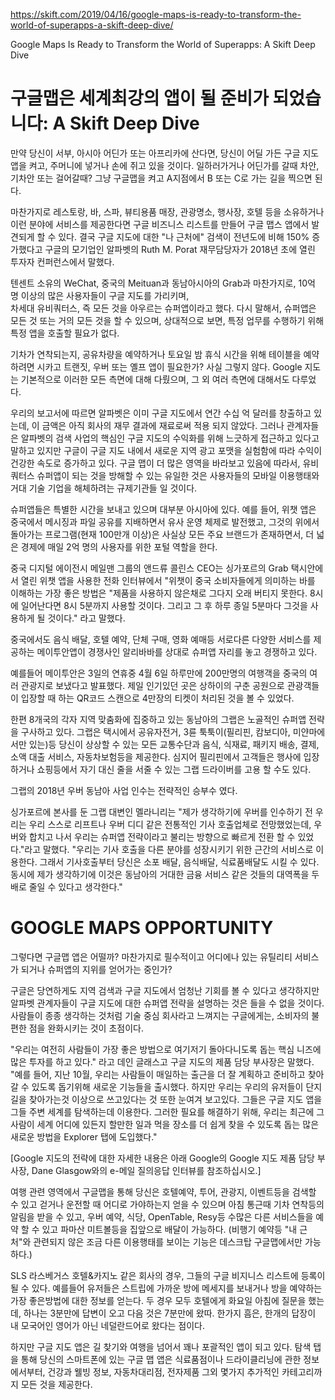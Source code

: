 https://skift.com/2019/04/16/google-maps-is-ready-to-transform-the-world-of-superapps-a-skift-deep-dive/

Google Maps Is Ready to Transform the World of Superapps: A Skift Deep Dive

# 구글맵은 세계최강의 앱이 될 준비가 되었습니다: A Skift Deep Dive

만약 당신이 서부, 아시아 어딘가 또는 아프리카에 산다면, 당신이 어딜 가든 구글 지도 앱을 켜고, 주머니에 넣거나 손에 쥐고 있을 것이다.
일하러가거나 어딘가를 갈때 차안, 기차안 또는 걸어갈때? 그냥 구글맵을 켜고 A지점에서 B 또는 C로 가는 길을 찍으면 된다.

마찬가지로 레스토랑, 바, 스파, 뷰티용품 매장, 관광명소, 행사장, 호텔 등을 소유하거나 이런 분야에 서비스를 제공한다면 구글 비즈니스 
리스트를 만들어 구글 맵스 앱에서 발견되게 할 수 있다. 결국 구글 지도에 대한 "나 근처에" 검색이 전년도에 비해 150% 증가했다고 구글의 
모기업인 알파벳의 Ruth M. Porat 재무담당자가 2018년 초에 열린 투자자 컨퍼런스에서 말했다.

텐센트 소유의 WeChat, 중국의 Meituan과 동남아시아의 Grab과 마찬가지로, 10억 명 이상의 많은 사용자들이 구글 지도를 가리키며,  
차세대 유비쿼터스, 즉 모든 것을 아우르는 슈퍼앱이라고 했다. 다시 말해서, 슈퍼앱은 모든 것 또는 거의 모든 것을 할 수 있으며, 상대적으로 보면,
특정 업무를 수행하기 위해 특정 앱을 호출할 필요가 없다.


기차가 연착되는지, 공유차량을 예약하거나 토요일 밤 휴식 시간을 위해 테이블을 예약하려면 시카고 트랜짓, 우버 또는 옐프 앱이 필요한가?
사실 그렇지 않다. Google 지도는 기본적으로 이러한 모든 측면에 대해 다뤘으며, 그 외 여러 측면에 대해서도 다루었다.

우리의 보고서에 따르면 알파벳은 이미 구글 지도에서 연간 수십 억 달러를 창출하고 있는데, 이 금액은 아직 회사의 재무 결과에 재료로써 적용
되지 않았다. 그러나 관계자들은 알파벳의 검색 사업의 핵심인 구글 지도의 수익화를 위해 느긋하게 접근하고 있다고 말하고 있지만 구글이 
구글 지도 내에서 새로운 지역 광고 포맷을 실험함에 따라 수익이 건강한 속도로 증가하고 있다. 구글 맵이 더 많은 영역을 바라보고 있음에 따라서, 
유비쿼터스 슈퍼앱이 되는 것을 방해할 수 있는 유일한 것은 사용자들의 모바일 이용행태와 거대 기술 기업을 해체하려는 규제기관들 일 것이다.

슈퍼앱들은 특별한 시간을 보내고 있으며 대부분 아시아에 있다. 예를 들어, 위챗 앱은 중국에서 메시징과 파일 공유를 지배하면서 유사 
운영 체제로 발전했고, 그것의 위에서 돌아가는 프로그램(현재 100만개 이상)은 사실상 모든 주요 브랜드가 존재하면서, 더 넓은 경제에 매일 2억 명의 
사용자를 위한 포털 역할을 한다.

중국 디지털 에이전시 메일맨 그룹의 앤드류 콜린스 CEO는 싱가포르의 Grab 택시안에서 열린 위챗 앱을 사용한 전화 인터뷰에서 "위챗이 
중국 소비자들에게 의미하는 바를 이해하는 가장 좋은 방법은 "제품을 사용하지 않은채로 그다지 오래 버티지 못한다. 8시에 일어난다면 
8시 5분까지 사용할 것이다. 그리고 그 후 하루 종일 5분마다 그것을 사용하게 될 것이다." 라고 말했다.

중국에서도 음식 배달, 호텔 예약, 단체 구매, 영화 예매등 서로다른 다양한 서비스를 제공하는 메이투안앱이 경쟁사인 알리바바를 상대로 
슈퍼앱 자리를 놓고 경쟁하고 있다.

예를들어 메이투안은 3일의 연휴중 4월 6일 하루만에 200만명의 여행객을 중국의 여러 관광지로 보냈다고 발표했다. 제일 인기있던 곳은
상하이의 구춘 공원으로 관광객들이 입장할 때 하는 QR코드 스캔으로 4만장의 티켓이 처리된 것을 볼 수 있었다.

한편 8개국의 각자 지역 맞춤화에 집중하고 있는 동남아의 그랩은 노골적인 슈퍼앱 전략을 구사하고 있다. 그랩은 택시에서 공유자전거, 3륜 툭툭이(필리핀,
캄보디아, 미얀마에서만 있는)등 당신이 상상할 수 있는 모든 교통수단과 음식, 식재료, 패키지 배송, 결제, 소액 대출 서비스, 자동차보험등을 제공한다.
심지어 필리핀에서 고객들은 행사에 입장하거나 쇼핑등에서 자기 대신 줄을 서줄 수 있는 그랩 드라이버를 고용 할 수도 있다.

그랩의 2018년 우버 동남아 사업 인수는 전략적인 승부수 였다.

싱가포르에 본사를 둔 그랩 대변인 멜라니리는 "제가 생각하기에 우버를 인수하기 전 우리는 우리 스스로 리프트나 우버 디디 같은 전통적인 
기사 호출업체로 전망했었는데, 우버와 합치고 나서 우리는 슈퍼앱 전략이라고 불리는 방향으로 빠르게 전환 할 수 있었다."라고 말했다.
"우리는 기사 호출을 다른 분야를 성장시키기 위한 근간의 서비스로 이용한다. 그래서 기사호출부터 당신은 소포 배달, 음식배달, 식료품배달도
시킬 수 있다. 동시에 제가 생각하기에 이것은 동남아의 거대한 금융 서비스 같은 것들의 대역폭을 두배로 줄일 수 있다고 생각한다."

# GOOGLE MAPS OPPORTUNITY

그렇다면 구글맵 앱은 어떨까? 마찬가지로 필수적이고 어디에나 있는 유틸리티 서비스가 되거나 슈퍼앱의 지위를 얻어가는 중인가? 

구글은 당연하게도 지역 검색과 구글 지도에서 엄청난 기회를 볼 수 있다고 생각하지만 알파벳 관계자들이 구글 지도에 대한 슈퍼앱 전략을 설명하는 
것은 들을 수 없을 것이다. 사람들이 종종 생각하는 것처럼 기술 중심 회사라고 느껴지는 구글에게는, 소비자의 불편한 점을 완화시키는 것이 초점이다.

"우리는 여전히 사람들이 가장 좋은 방법으로 여기저기 돌아다니도록 돕는 핵심 니즈에 많은 투자를 하고 있다." 라고 데인 글래스고 구글 지도의
제품 담당 부사장은 말했다. "예를 들어, 지난 10월, 우리는 사람들이 매일하는 출근을 더 잘 계획하고 준비하고 찾아갈 수 있도록 돕기위해
새로운 기능들을 출시했다. 하지만 우리는 우리의 유저들이 단지 길을 찾아가는것 이상으로 쓰고있다는 것 또한 눈여겨 보고있다. 그들은 구글 지도 앱을
그들 주변 세계를 탐색하는데 이용한다. 그러한 필요를 해결하기 위해, 우리는 최근에 그 사람이 세계 어디에 있든지 할만한 일과 먹을 장소를 더 
쉽게 찾을 수 있도록 돕는 많은 새로운 방법을 Explorer 탭에 도입했다."

[Google 지도의 전략에 대한 자세한 내용은 아래 Google의 Google 지도 제품 담당 부사장, Dane Glasgow와의 e-메일 질의응답 
인터뷰를 참조하십시오.]

여행 관련 영역에서 구글맵을 통해 당신은 호텔예약, 투어, 관광지, 이벤트등을 검색할 수 있고 걷거나 운전할 때 어디로 가야하는지 얻을 수 있으며
아침 통근때 기차 연착등의 알림을 받을 수 있고, 우버 예약, 식당, OpenTable, Resy등 수많은 다른 서비스들을 예약 할 수 있고 파마산 미트볼등을
집앞으로 배달이 가능하다. (비행기 예약등 "내 근처"와 관련되지 않은 조금 다른 이용행태를 보이는 기능은 데스크탑 구글맵에서만 가능하다.)

SLS 라스베거스 호텔&카지노 같은 회사의 경우, 그들의 구글 비지니스 리스트에 등록이 될 수 있다. 예를들어 유저들은 스트립에 가까운 방에
메세지를 보내거나 방을 예약하는 가장 좋은방법에 대한 정보를 얻는다. 두 경우 모두 호텔에게 화요일 아침에 질문을 했는데, 하나는 3분만에 답변이 오고
다음 것은 7분만에 왔따. 한가지 흠은, 한개의 답장이 내 모국어인 영어가 아닌 네덜란드어로 왔다는 점이다.

하지만 구글 지도 앱은 길 찾기와 여행을 넘어서 꽤나 포괄적인 앱이 되고 있다. 탐색 탭을 통해 당신의 스마트폰에 있는 구글 맵 앱은 식료품점이나
드라이클리닝에 관한 정보에서부터, 건강과 웰빙 정보, 자동차대리점, 전자제품 그외 몇가지 추가적인 카테고리까지 모든 것을 제공한다.
